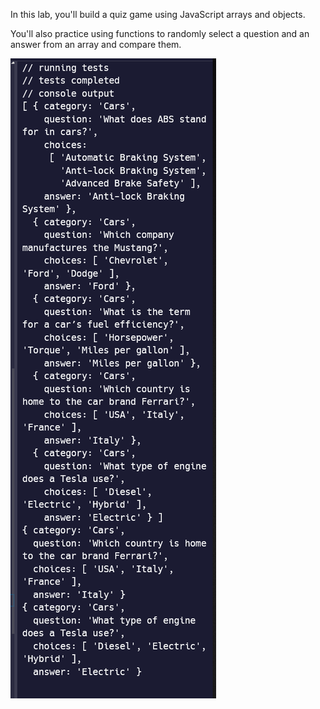 In this lab, you'll build a quiz game using JavaScript arrays and objects.

You'll also practice using functions to randomly select a question and an answer from an array and compare them.

![alt text](image.png)